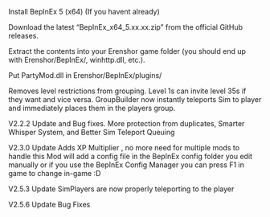 Install BepInEx 5 (x64) (If you havent already)

Download the latest “BepInEx_x64_5.xx.xx.zip” from the official GitHub releases.

Extract the contents into your Erenshor game folder (you should end up with Erenshor/BepInEx/, winhttp.dll, etc.).

Put PartyMod.dll in Erenshor/BepInEx/plugins/

Removes level restrictions from grouping. Level 1s can invite level 35s if they want and vice versa. GroupBuilder now instantly teleports Sim to player and immediately places them in the players group.

V2.2.2 Update and Bug fixes. More protection from duplicates, Smarter Whisper System, and Better Sim Teleport Queuing 

V2.3.0 Update Adds XP Multiplier , no more need for multiple mods to handle this
Mod will add a config file in the BepInEx config folder you edit manually or if you use the BepInEx Config Manager you can press F1 in game to change in-game :D

V2.5.3 Update SimPlayers are now properly teleporting to the player

V2.5.6 Update Bug Fixes
